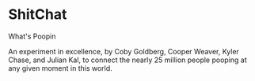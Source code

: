 # ShitChat
What's Poopin

An experiment in excellence, by Coby Goldberg, Cooper Weaver, Kyler Chase, and Julian Kal, to connect the nearly 25 million people pooping at any given moment in this world.
